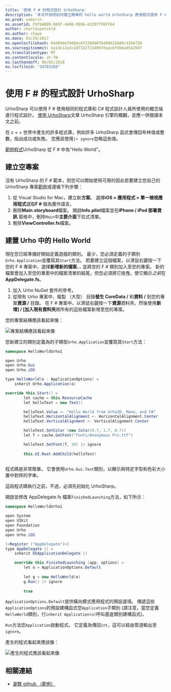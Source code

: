 ```yaml
---
title: '使用 F # 的程式設計 UrhoSharp'
description: '本文件說明如何建立簡單的 hello world UrhoSharp 應用程式使用 F # 在 Visual Studio for mac。'
ms.prod: xamarin
ms.assetid: F976AB09-0697-4408-999A-633977FEFF64
author: charlespetzold
ms.author: chape
ms.date: 03/29/2017
ms.openlocfilehash: 64d69de70d6bc6f23b9907b498622b00c42b6f50
ms.sourcegitcommit: ea1dc12a3c2d7322f234997daacbfdb6ad542507
ms.translationtype: MT
ms.contentlocale: zh-TW
ms.lasthandoff: 06/05/2018
ms.locfileid: "34783268"
---
```

# <a name="programming-urhosharp-with-f"></a>使用 F # 的程式設計 UrhoSharp

UrhoSharp 可以使用 F # 使用相同的程式庫和 C# 程式設計人員所使用的概念端進行程式設計。 [使用 UrhoSharp](~/graphics-games/urhosharp/using.md)文章 UrhoSharp 引擎的概觀，並應一併閱讀本文之前。

在 c + + 世界中產生的許多程式庫，例如許多 UrhoSharp 函式會傳回布林值或整數，指出成功或失敗。 您應該使用`|> ignore`忽略這些值。

[範例程式](https://github.com/xamarin/recipes/tree/master/cross-platform/urho/urho-fsharp/HelloWorldUrhoFsharp)UrhoSharp 從 F # 中為"Hello World"。

## <a name="creating-an-empty-project"></a>建立空專案

沒有 UrhoSharp 的 F # 範本，但您可以開始使用可用的因此若要建立您自己的 UrhoSharp 專案[範例](https://github.com/xamarin/recipes/tree/master/cross-platform/urho/urho-fsharp/HelloWorldUrhoFsharp)或遵循下列步驟：

1. 從 Visual Studio for Mac，建立新**方案**。 選擇**iOS > 應用程式 > 單一檢視應用程式**選取**F #** 做為實作語言。 
1. 刪除**Main.storyboard**檔案。 開啟**Info.plist**檔案並在**iPhone / iPod 部署資訊** 窗格中，刪除`Main`中**主要介面**下拉式清單。
1. 刪除**ViewController.fs**檔案。

## <a name="building-hello-world-in-urho"></a>建置 Urho 中的 Hello World

現在您已經準備好開始定義遊戲的類別。 最少，您必須定義的子類別`Urho.Application`並覆寫其`Start`方法。 若要建立這個檔案，以滑鼠右鍵按一下您的 F # 專案中，選擇**新增新的檔案...** 並將空的 F # 類別加入至您的專案。 新的檔案會加入至您的專案中的檔案清單的結尾，但您必須將它拖曳，使它顯示*之前*在**AppDelegate.fs**。

1. 加入 Urho NuGet 套件的參考。
1. 從現有 Urho 專案中，複製 （大型） 目錄**發生 CoreData /** 和**資料 /** 到您的專案**資源 /** 目錄。 在 F # 專案中，以滑鼠右鍵按一下**資源**資料夾，然後使用**新增] / [加入現有資料夾**將所有的這些檔案新增至您的專案。

您的專案結構應該看起來像：

![](fsharp-images/solutionpane.png "專案結構應該看起來像")

您新建立的類別定義為的子類型`Urho.Application`並覆寫其`Start`方法：

```csharp
namespace HelloWorldUrho1

open Urho
open Urho.Gui
open Urho.iOS

type HelloWorld(o : ApplicationOptions) =
    inherit Urho.Application(o) 

override this.Start() = 
        let cache = this.ResourceCache
        let helloText = new Text()

        helloText.Value <- "Hello World from Urho3D, Mono, and F#"
        helloText.HorizontalAlignment <- HorizontalAlignment.Center
        helloText.VerticalAlignment <- VerticalAlignment.Center

        helloText.SetColor (new Color(0.f, 1.f, 0.f))
        let f = cache.GetFont("Fonts/Anonymous Pro.ttf")

        helloText.SetFont(f, 30) |> ignore
                  
        this.UI.Root.AddChild(helloText)
            
```

程式碼是非常簡單。 它會使用`Urho.Gui.Text`類別，以顯示與特定字型和色彩大小置中對齊的字串。 

這段程式碼執行之前，不過，必須先初始化 UrhoSharp。 

開啟並修改 AppDelegate.fs 檔案`FinishedLaunching`方法，如下所示：

```csharp
namespace HelloWorldUrho1

open System
open UIKit
open Foundation
open Urho
open Urho.iOS

[<Register ("AppDelegate")>]
type AppDelegate () =
    inherit UIApplicationDelegate ()

    override this.FinishedLaunching (app, options) =
        let o = ApplicationOptions.Default
     
        let g = new HelloWorld(o)
        g.Run() |> ignore
       
        true
```

`ApplicationOptions.Default`提供橫向模式應用程式的預設選項。 傳遞這些`ApplicationOptions`的預設建構函式您`Application`子類別 (請注意，當您定義`HelloWorld`類別，行`inherit Application(o)`呼叫基底類別建構函式)。 

`Run`方法您`Application`啟動程式。 它定義為傳回`int`，這可以經由管道輸出至`ignore`。 

產生的程式看起來應該像：

![](fsharp-images/helloworldfsharp.png "產生的程式應該看起來像")








## <a name="related-links"></a>相關連結

- [瀏覽 github （範例）](https://github.com/xamarinhttps://developer.xamarin.com/recipes/tree/master/cross-platform/urho/urho-fsharp/HelloWorldUrhoFsharp)
